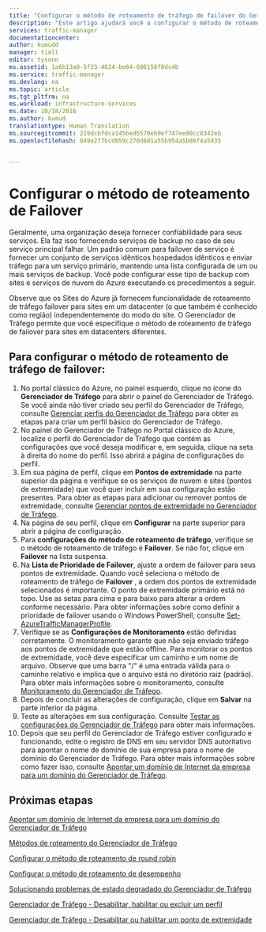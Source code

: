 ```yaml
---
title: "Configurar o método de roteamento de tráfego de failover do Gerenciador de Tráfego | Microsoft Docs"
description: "Este artigo ajudará você a configurar o método de roteamento de tráfego de failover no Gerenciador de Tráfego"
services: traffic-manager
documentationcenter: 
author: kumudd
manager: timlt
editor: tysonn
ms.assetid: 1a6b13a0-5f23-4624-be64-606156f0dc4b
ms.service: traffic-manager
ms.devlang: na
ms.topic: article
ms.tgt_pltfrm: na
ms.workload: infrastructure-services
ms.date: 10/18/2016
ms.author: kumud
translationtype: Human Translation
ms.sourcegitcommit: 219dcbfdca145bedb570eb9ef747ee00cc0342eb
ms.openlocfilehash: 849e277bcd059c270d681a55b954a5b86f4a5935


---
```

<!-- repub for nofollow -->

# <a name="configure-failover-routing-method"></a>Configurar o método de roteamento de Failover
Geralmente, uma organização deseja fornecer confiabilidade para seus serviços. Ela faz isso fornecendo serviços de backup no caso de seu serviço principal falhar. Um padrão comum para failover de serviço é fornecer um conjunto de serviços idênticos hospedados idênticos e enviar tráfego para um serviço primário, mantendo uma lista configurada de um ou mais serviços de backup. Você pode configurar esse tipo de backup com sites e serviços de nuvem do Azure executando os procedimentos a seguir.

Observe que os Sites do Azure já fornecem funcionalidade de roteamento de tráfego failover para sites em um datacenter (o que também é conhecido como região) independentemente do modo do site. O Gerenciador de Tráfego permite que você especifique o método de roteamento de tráfego de failover para sites em datacenters diferentes.

## <a name="to-configure-failover-traffic-routing-method"></a>Para configurar o método de roteamento de tráfego de failover:
1. No portal clássico do Azure, no painel esquerdo, clique no ícone do **Gerenciador de Tráfego** para abrir o painel do Gerenciador de Tráfego. Se você ainda não tiver criado seu perfil do Gerenciador de Tráfego, consulte [Gerenciar perfis do Gerenciador de Tráfego](traffic-manager-manage-profiles.md) para obter as etapas para criar um perfil básico do Gerenciador de Tráfego.
2. No painel do Gerenciador de Tráfego no Portal clássico do Azure, localize o perfil do Gerenciador de Tráfego que contém as configurações que você deseja modificar e, em seguida, clique na seta à direita do nome do perfil. Isso abrirá a página de configurações do perfil.
3. Em sua página de perfil, clique em **Pontos de extremidade** na parte superior da página e verifique se os serviços de nuvem e sites (pontos de extremidade) que você quer incluir em sua configuração estão presentes. Para obter as etapas para adicionar ou remover pontos de extremidade, consulte [Gerenciar pontos de extremidade no Gerenciador de Tráfego](traffic-manager-endpoints.md).
4. Na página de seu perfil, clique em **Configurar** na parte superior para abrir a página de configuração.
5. Para **configurações do método de roteamento de tráfego**, verifique se o método de roteamento de tráfego é **Failover**. Se não for, clique em **Failover** na lista suspensa.
6. Na **Lista de Prioridade de Failover**, ajuste a ordem de failover para seus pontos de extremidade. Quando você seleciona o método de roteamento de tráfego de **Failover** , a ordem dos pontos de extremidade selecionados é importante. O ponto de extremidade primário está no topo. Use as setas para cima e para baixo para alterar a ordem conforme necessário. Para obter informações sobre como definir a prioridade de failover usando o Windows PowerShell, consulte [Set-AzureTrafficManagerProfile](http://go.microsoft.com/fwlink/p/?LinkId=400880).
7. Verifique se as **Configurações de Monitoramento** estão definidas corretamente. O monitoramento garante que não seja enviado tráfego aos pontos de extremidade que estão offline. Para monitorar os pontos de extremidade, você deve especificar um caminho e um nome de arquivo. Observe que uma barra "/" é uma entrada válida para o caminho relativo e implica que o arquivo está no diretório raiz (padrão). Para obter mais informações sobre o monitoramento, consulte [Monitoramento do Gerenciador de Tráfego](traffic-manager-monitoring.md).
8. Depois de concluir as alterações de configuração, clique em **Salvar** na parte inferior da página.
9. Teste as alterações em sua configuração. Consulte [Testar as configurações do Gerenciador de Tráfego](traffic-manager-testing-settings.md) para obter mais informações.
10. Depois que seu perfil do Gerenciador de Tráfego estiver configurado e funcionando, edite o registro de DNS em seu servidor DNS autoritativo para apontar o nome de domínio de sua empresa para o nome de domínio do Gerenciador de Tráfego. Para obter mais informações sobre como fazer isso, consulte [Apontar um domínio de Internet da empresa para um domínio do Gerenciador de Tráfego](traffic-manager-point-internet-domain.md).

## <a name="next-steps"></a>Próximas etapas
[Apontar um domínio de Internet da empresa para um domínio do Gerenciador de Tráfego](traffic-manager-point-internet-domain.md)

[Métodos de roteamento do Gerenciador de Tráfego](traffic-manager-routing-methods.md)

[Configurar o método de roteamento de round robin](traffic-manager-configure-round-robin-routing-method.md)

[Configurar o método de roteamento de desempenho](traffic-manager-configure-performance-routing-method.md)

[Solucionando problemas de estado degradado do Gerenciador de Tráfego](traffic-manager-troubleshooting-degraded.md)

[Gerenciador de Tráfego - Desabilitar, habilitar ou excluir um perfil](disable-enable-or-delete-a-profile.md)

[Gerenciador de Tráfego - Desabilitar ou habilitar um ponto de extremidade](disable-or-enable-an-endpoint.md)




<!--HONumber=Nov16_HO3-->


